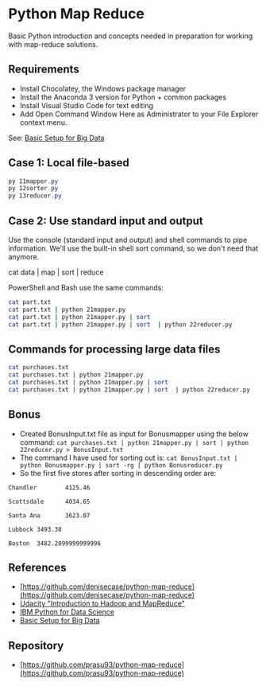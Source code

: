 # Python Map Reduce

Basic Python introduction and concepts needed in preparation for working with map-reduce solutions.

## Requirements

- Install Chocolatey, the Windows package manager
- Install the Anaconda 3 version for Python + common packages
- Install Visual Studio Code for text editing
- Add Open Command Window Here as Administrator to your File Explorer context menu.

See: [Basic Setup for Big Data](https://github.com/denisecase/basic-setup-for-bigdata)

## Case 1:  Local file-based

```PowerShell
py 11mapper.py
py 12sorter.py
py 13reducer.py
```

## Case 2:  Use standard input and output

Use the console (standard input and output) and shell commands to pipe information.  We'll use the built-in shell sort command, so we don't need that anymore. 

cat data | map | sort | reduce

PowerShell and Bash use the same commands:

```Bash
cat part.txt
cat part.txt | python 21mapper.py
cat part.txt | python 21mapper.py | sort
cat part.txt | python 21mapper.py | sort  | python 22reducer.py

```

## Commands for processing large data files
```Bash
cat purchases.txt
cat purchases.txt | python 21mapper.py
cat purchases.txt | python 21mapper.py | sort
cat purchases.txt | python 21mapper.py | sort  | python 22reducer.py

```

## Bonus
- Created BonusInput.txt file as input for Bonusmapper using the below command:
`cat purchases.txt | python 21mapper.py | sort | python 22reducer.py > BonusInput.txt`
- The command I have used for sorting out is: `cat BonusInput.txt | python Bonusmapper.py | sort -rg | python Bonusreducer.py`
- So the first five stores after sorting in descending order are:<br>
```
Chandler        4125.46

Scottsdale      4034.65

Santa Ana       3623.07

Lubbock 3493.38

Boston  3482.2099999999996
```


## References

- [https://github.com/denisecase/python-map-reduce](https://github.com/denisecase/python-map-reduce)
- [Udacity "Introduction to Hadoop and MapReduce"](https://classroom.udacity.com/courses/ud617/)
- [IBM Python for Data Science](https://cognitiveclass.ai/courses/python-for-data-science)
- [Basic Setup for Big Data](https://github.com/denisecase/basic-setup-for-bigdata)

## Repository

- [https://github.com/prasu93/python-map-reduce](https://github.com/prasu93/python-map-reduce)
